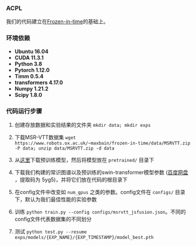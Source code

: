 ### ACPL

我们的代码建立在[Frozen-in-time](https://github.com/m-bain/frozen-in-time)的基础上。

### 环境依赖

* **Ubuntu 16.04**
* **CUDA 11.3.1**
* **Python 3.8**
* **Pytorch 1.12.0**
* **Timm 0.5.4**
* **transformers 4.17.0**
* **Numpy 1.21.2**
* **Scipy 1.8.0**

### 代码运行步骤

1. 创建存放数据和实验结果的文件夹 `mkdir data; mkdir exps`

   

2. 下载MSR-VTT数据集 `wget https://www.robots.ox.ac.uk/~maxbain/frozen-in-time/data/MSRVTT.zip -P data; unzip data/MSRVTT.zip -d data`

   

3. 从[这里](https://www.robots.ox.ac.uk/~maxbain/frozen-in-time/models/cc-webvid-2m-coco_stformer_b_16_224.pth.tar)下载预训练模型，然后将模型放在 `pretrained/` 目录下

   

3. 下载我们构建的常识图谱以及预训练的swin-transformer模型参数 ([百度网盘](https://pan.baidu.com/s/1coRgWjA2zts4kkXYYXn0LQ) ，提取码为 5yg5)，并将它们放在代码的根目录下

   

4. 在config文件中改变如 `num_gpus` 之类的参数。config文件在 `configs/` 目录下，默认为我们最佳性能的实验参数

   

5. 训练 `python train.py --config configs/msrvtt_jsfusion.json`。不同的config文件代表数据集的不同划分

   

5. 测试 `python test.py --resume exps/models/{EXP_NAME}/{EXP_TIMESTAMP}/model_best.pth`